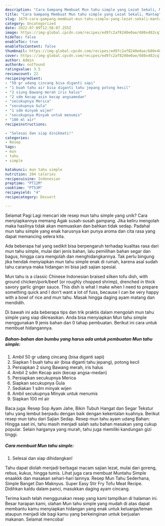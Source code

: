 ```yaml
---
description: "Cara Gampang Membuat Mun tahu simple yang Lezat Sekali, Mantap"
title: "Cara Gampang Membuat Mun tahu simple yang Lezat Sekali, Mantap"
slug: 1679-cara-gampang-membuat-mun-tahu-simple-yang-lezat-sekali-mantap
category: Uncategorized
date: 2022-07-09T12:58:07.255Z
image: https://img-global.cpcdn.com/recipes/ed97c2af8240e0ae/680x482cq70/mun-tahu-simple-foto-resep-utama.jpg
hideToc: false
enableToc: true
enableTocContent: false
thumbnail: https://img-global.cpcdn.com/recipes/ed97c2af8240e0ae/680x482cq70/mun-tahu-simple-foto-resep-utama.jpg
cover: https://img-global.cpcdn.com/recipes/ed97c2af8240e0ae/680x482cq70/mun-tahu-simple-foto-resep-utama.jpg
author: Admin
authorAv: notfound
ratingvalue: 3.5
reviewcount: 22
recipeingredient:
- "50 gr udang cincang bisa diganti sapi"
- "1 buah tahu air bisa diganti tahu jepang potong kecil"
- "2 siung Bawang merah iris halus"
- "2 sdm Kecap asin kecap angsamedan"
- "secukupnya Merica"
- "secukupnya Gula"
- "1 sdm minyak wijen"
- "secukupnya Minyak untuk menumis"
- "100 ml air"
recipeinstructions:

- "Selesai dan siap dinikmati!"
categories:
- Resep
tags:
- mun
- tahu
- simple

katakunci: mun tahu simple 
nutrition: 204 calories
recipecuisine: Indonesian
preptime: "PT12M"
cooktime: "PT53M"
recipeyield: "4"
recipecategory: Dessert

---
```



Selamat Pagi Lagi mencari ide resep mun tahu simple yang unik? Cara menyiapkannya memang Agak susah-susah gampang. Jika keliru mengolah maka hasilnya tidak akan memuaskan dan bahkan tidak sedap. Padahal mun tahu simple yang enak harusnya kan punya aroma dan cita rasa yang dapat memancing selera kita.


Ada beberapa hal yang sedikit bisa berpengaruh terhadap kualitas rasa dari mun tahu simple, mulai dari jenis bahan, lalu pemilihan bahan segar dan bagus, hingga cara mengolah dan menghidangkannya. Tak perlu bingung jika hendak menyiapkan mun tahu simple enak di rumah, karena asal sudah tahu caranya maka hidangan ini bisa jadi sajian spesial.

Mun tahu is a classic Chinese Indonesian braised silken tofu dish, with ground chicken/pork/beef (or roughly chopped shrimp), drenched in thick savory garlic ginger sauce. This dish is what I make when I need to prepare something quick and I don&#39;t want a lot of fuss, because I can be very happy with a bowl of rice and mun tahu. Masak hingga daging ayam matang dan mendidih.


Di bawah ini ada beberapa tips dan trik praktis dalam mengolah mun tahu simple yang siap dikreasikan. Anda bisa menyiapkan Mun tahu simple menggunakan 9 jenis bahan dan 0 tahap pembuatan. Berikut ini cara untuk membuat hidangannya.

<!--inarticleads1-->

##### Bahan-bahan dan bumbu yang harus ada untuk pembuatan Mun tahu simple:

1. Ambil 50 gr udang cincang (bisa diganti sapi)
1. Siapkan 1 buah tahu air (bisa diganti tahu jepang), potong kecil
1. Persiapkan 2 siung Bawang merah, iris halus
1. Ambil 2 sdm Kecap asin (kecap angsa-medan)
1. Persiapkan secukupnya Merica
1. Siapkan secukupnya Gula
1. Sediakan 1 sdm minyak wijen
1. Ambil secukupnya Minyak untuk menumis
1. Siapkan 100 ml air


Baca juga: Resep Sop Ayam Jahe, Bikin Tubuh Hangat dan Segar Tekstur tahu yang lembut berpadu dengan baik dengan kekentalan kuahnya. Berikut resep mun tahu dari Sajian Sedap. Resep mun tahu ayam udang Bahan: Hingga saat ini, tahu masih menjadi salah satu bahan masakan yang cukup popular. Selain harganya yang murah, tahu juga memiliki kandungan gizi tinggi. 

<!--inarticleads2-->

##### Cara membuat Mun tahu simple:


1. Selesai dan siap dihidangkan!

Tahu dapat diolah menjadi berbagai macam sajian lezat, mulai dari goreng, rebus, kukus, hingga tumis. Lihat juga cara membuat Muntahu Simple enaakkk dan masakan sehari-hari lainnya. Resep Mun Tahu Sederhana, Simple Banget Dan Maknyus. Super Easy Stir Fry Tofu Meat Recipe. Didihkan kaldu dalam panci, masukkan daging ayam cincang. 

Terima kasih telah menggunakan resep yang kami tampilkan di halaman ini. Besar harapan kami, olahan Mun tahu simple yang mudah di atas dapat membantu kamu menyiapkan hidangan yang enak untuk keluarga/teman ataupun menjadi ide bagi kamu yang berkeinginan untuk berjualan makanan. Selamat mencoba!
